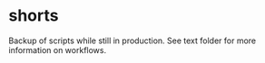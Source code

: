 # shorts

Backup of scripts while still in production. See text folder for more information on workflows.

